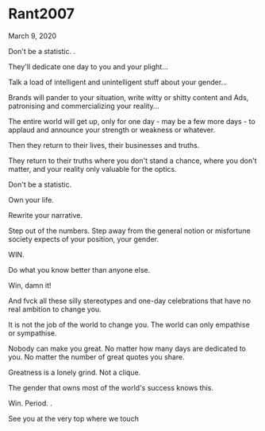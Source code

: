 # Rant2007


March 9, 2020

Don't be a statistic.
.

They'll dedicate one day to you and your plight...

Talk a load of intelligent and unintelligent stuff about your gender...

Brands will pander to your situation, write witty or shitty content and Ads, patronising and commercializing your reality...

The entire world will get up, only for one day - may be a few more days - to applaud and announce your strength or weakness or whatever.

Then they return to their lives, their businesses and truths.

They return to their truths where you don't stand a chance, where you don't matter, and your reality only valuable for the optics.

Don't be a statistic.

Own your life.

Rewrite your narrative.

Step out of the numbers. Step away from the general notion or misfortune society expects of your position, your gender.

WIN.

Do what you know better than anyone else.

Win, damn it!

And fvck all these silly stereotypes and one-day celebrations that have no real ambition to change you.

It is not the job of the world to change you. The world can only empathise or sympathise. 

Nobody can make you great. No matter how many days are dedicated to you. No matter the number of great quotes you share.

Greatness is a lonely grind. Not a clique.

The gender that owns most of the world's success knows this.

Win. Period.
.

See you at the very top where we touch